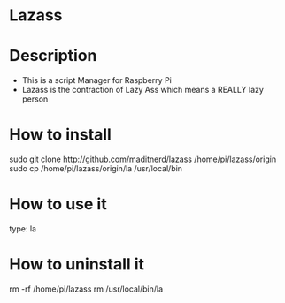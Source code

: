 Lazass
======

Description
===
* This is a script Manager for Raspberry Pi
* Lazass is the contraction of Lazy Ass which means a REALLY lazy person

How to install
====
sudo git clone http://github.com/maditnerd/lazass /home/pi/lazass/origin
sudo cp /home/pi/lazass/origin/la /usr/local/bin

How to use it
===
type:
la

How to uninstall it
===
rm -rf /home/pi/lazass
rm /usr/local/bin/la



